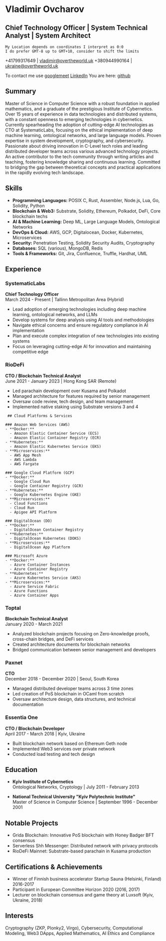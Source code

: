 # Vladimir Ovcharov

## Chief Technology Officer | System Technical Analyst | System Architect

```
My Location depends on coordinates I interpret as 0:0
I do prefer GMT-8 up to GMT+10, consider to shift the limits
```
+41799317649   | vladimir@overtheworld.uk
+380944990164  | ukraine@overtheworld.uk

To contact me use [googlemeet](bold.enough41@gmail.com)
[LinkedIn](https://www.linkedin.com/in/volodymyrovcharov/)
You are here: [github](https://github.com/vladimirovertheworld/sturdy-barnacle/edit/main/README.md)

## Summary

Master of Science in Computer Science with a robust foundation in applied mathematics, and a graduate of the prestigious Institute of Cybernetics. Over 15 years of experience in data technologies and distributed systems, with a constant openness to emerging technologies in cybernetics. Currently spearheading the adoption of cutting-edge AI technologies as CTO at SystematicLabs, focusing on the ethical implementation of deep machine learning, ontological networks, and large language models. Proven expertise in system development, cryptography, and cybersecurity. Passionate about driving innovation in C-Level tech roles and leading distributed developer teams across various advanced technology projects. An active contributor to the tech community through writing articles and teaching, fostering knowledge sharing and continuous learning. Committed to bridging the gap between theoretical concepts and practical applications in the rapidly evolving tech landscape.

## Skills

- **Programming Languages:** POSIX C, Rust, Assembler, Node.js, Lua, Go, Solidity, Python
- **Blockchain & Web3:** Substrate, Solidity, Ethereum, Polkadot, DeFi, Core blockchain techs
- **AI & Machine Learning:** Deep ML, Large Language Models, Ontological Networks
- **DevOps & Cloud:** AWS, GCP, Digitalocean, Docker, Kubernetes, Microservices
- **Security:** Penetration Testing, Solidity Security Audits, Cryptography
- **Databases:** SQL (various), MongoDB, Redis
- **Tools & Frameworks:** Git, Jira, Confluence, Truffle, Hardhat, UML

## Experience

### SystematicLabs
**Chief Technology Officer**  
March 2024 - Present | Tallinn Metropolitan Area (Hybrid)

- Lead adoption of emerging technologies including deep machine learning, ontological networks, and LLMs
- Develop systems for deep analysis using AI tools and methodologies
- Navigate ethical concerns and ensure regulatory compliance in AI implementation
- Plan and execute complex integration of new technologies into existing systems
- Focus on leveraging cutting-edge AI for innovation and maintaining competitive edge

### RioDeFi
**CTO / Blockchain Technical Analyst**  
June 2021 - January 2023 | Hong Kong SAR (Remote)

- Led parachain development over Kusama and Polkadot
- Managed architecture for features required by senior management
- Oversaw code review, tech design, and team management
- Implemented native staking using Substrate versions 3 and 4

```
 ## Cloud Platforms & Services

### Amazon Web Services (AWS)
- **Docker:** 
  - Amazon Elastic Container Service (ECS)
  - Amazon Elastic Container Registry (ECR)
- **Kubernetes:** 
  - Amazon Elastic Kubernetes Service (EKS)
- **Microservices:** 
  - AWS App Mesh
  - AWS Lambda
  - AWS Fargate

### Google Cloud Platform (GCP)
- **Docker:** 
  - Google Cloud Run
  - Google Container Registry (GCR)
- **Kubernetes:** 
  - Google Kubernetes Engine (GKE)
- **Microservices:** 
  - Cloud Functions
  - Cloud Run
  - Apigee API Platform

### DigitalOcean (DO)
- **Docker:** 
  - DigitalOcean Container Registry
- **Kubernetes:** 
  - DigitalOcean Kubernetes (DOKS)
- **Microservices:** 
  - DigitalOcean App Platform

### Microsoft Azure
- **Docker:** 
  - Azure Container Instances
  - Azure Container Registry
- **Kubernetes:** 
  - Azure Kubernetes Service (AKS)
- **Microservices:** 
  - Azure Service Fabric
  - Azure Functions
  - Azure Container Apps
```


### Toptal
**Blockchain Technical Analyst**  
January 2020 - March 2021

- Analyzed blockchain projects focusing on Zero-knowledge proofs, cross-chain bridges, and DeFi services
- Created architecture documents for blockchain networks
- Bridged communication between senior management and developers

### Paxnet
**CTO**  
December 2018 - December 2020 | Seoul, South Korea

- Managed distributed developer teams across 3 time zones
- Led creation of PoS blockchain in OCaml from scratch
- Oversaw architecture design, data structures, and technical documentation

### Essentia One
**CTO / Blockchain Developer**  
April 2017 - March 2018 | Kyiv, Ukraine

- Built blockchain network based on Ethereum Geth node
- Implemented Web3 services over private network
- Conducted load testing and tech design

## Education

- **Kyiv Institute of Cybernetics**  
  Ontological Networks, Cryptology | July 2011 - February 2013

- **National Technical University "Kyiv Polytechnic Institute"**  
  Master of Science in Computer Science | September 1996 - December 2001

## Notable Projects

- Grida Blockchain: Innovative PoS blockchain with Honey Badger BFT consensus
- Serverless Shh Messenger: Distributed network with privacy protocols
- RioDeFi Mainnet: Substrate-based parachain in Kusama production

## Certifications & Achievements

- Winner of Finnish business accelerator Startup Sauna (Helsinki, Finland) 2016-2017
- Participant in European Committee Horizon 2020 (2016, 2017)
- Lecturer on blockchain consensus and game theory at Luxsoft (Kyiv, Ukraine, 2018)

## Interests

Cryptography (ZKP, Plonky2, Virgo), Cybersecurity, Computational Modeling, Web3 DApps, Applied Mathematics, AI Ethics and Compliance
